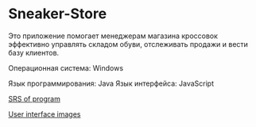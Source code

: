 # Sneaker-Store

Это приложение помогает менеджерам магазина кроссовок эффективно управлять складом обуви,
отслеживать продажи и вести базу клиентов.

Операционная система: Windows

Язык программирования: Java
Язык интерфейса: JavaScript

[SRS of program](https://github.com/medvedevsc2/boots/blob/main/Requirments/SRS.md) 

[User interface images](https://github.com/medvedevsc2/boots/blob/main/Mockups)
